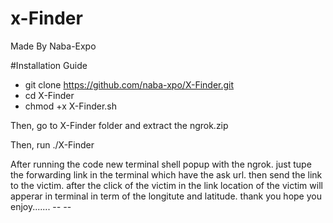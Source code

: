 # x-Finder
Made By Naba-Expo

#Installation Guide
+ git clone https://github.com/naba-xpo/X-Finder.git     
+ cd X-Finder
+ chmod +x X-Finder.sh

Then,
     go to X-Finder folder and extract the ngrok.zip
 
 Then,
      run  ./X-Finder

After running the code new terminal shell popup with the ngrok. just tupe the forwarding link in the terminal which  have the ask url. then send the link to the victim. after the click of the victim in the link  location of the victim will apperar in terminal in term of the longitute and latitude.
thank you hope you enjoy.......
-_- -_- 
